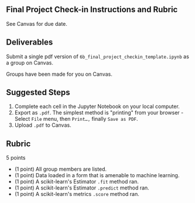 Final Project Check-in Instructions and Rubric
------

See Canvas for due date. 

Deliverables
------

Submit a single pdf version of `6b_final_project_checkin_template.ipynb` as a group on Canvas.

Groups have been made for you on Canvas.

Suggested Steps
----

1. Complete each cell in the Jupyter Notebook on your local computer.
1. Export as `.pdf`. The simplest method is "printing" from your browser - Select `File` menu, then `Print…,` finally `Save as PDF`.
1. Upload `.pdf` to Canvas.

Rubric
-----

5 points

- (1 point) All group members are listed.
- (1 point) Data loaded in a form that is amenable to machine learning.
- (1 point) A scikit-learn's Estimator `.fit` method ran.
- (1 point) A scikit-learn's Estimator `.predict` method ran.
- (1 point) A scikit-learn's metrics `.score` method ran.
